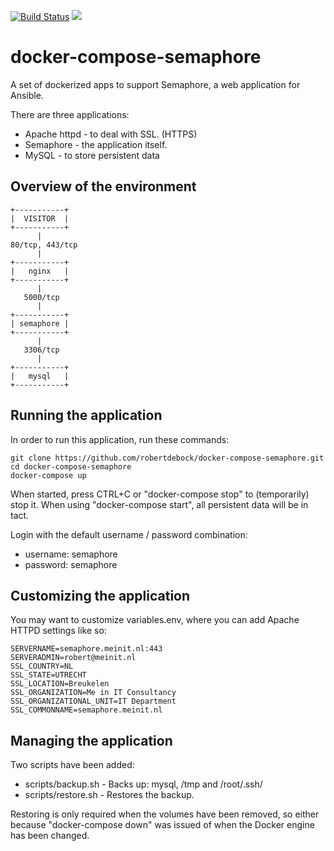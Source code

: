 [![Build Status](https://travis-ci.org/robertdebock/docker-compose-semaphore.svg?branch=master)](https://travis-ci.org/robertdebock/docker-compose-semaphore) [![](https://images.microbadger.com/badges/image/robertdebock/semaphore.svg)](https://microbadger.com/images/robertdebock/semaphore "Get your own image badge on microbadger.com")

# docker-compose-semaphore

A set of dockerized apps to support Semaphore, a web application for Ansible.

There are three applications:
- Apache httpd - to deal with SSL. (HTTPS)
- Semaphore - the application itself.
- MySQL - to store persistent data

## Overview of the environment

    +-----------+
    |  VISITOR  |
    +-----------+
          |
    80/tcp, 443/tcp
          |
    +-----------+
    |   nginx   |
    +-----------+
          |
       5000/tcp
          |
    +-----------+
    | semaphore |
    +-----------+
          |
       3306/tcp
          |
    +-----------+
    |   mysql   |
    +-----------+

## Running the application
In order to run this application, run these commands:

    git clone https://github.com/robertdebock/docker-compose-semaphore.git
    cd docker-compose-semaphore
    docker-compose up

When started, press CTRL+C or "docker-compose stop" to (temporarily) stop it. When using "docker-compose start", all persistent data will be in tact.

Login with the default username / password combination:
- username: semaphore
- password: semaphore

## Customizing the application
You may want to customize variables.env, where you can add Apache HTTPD settings like so:

    SERVERNAME=semaphore.meinit.nl:443
    SERVERADMIN=robert@meinit.nl
    SSL_COUNTRY=NL
    SSL_STATE=UTRECHT
    SSL_LOCATION=Breukelen
    SSL_ORGANIZATION=Me in IT Consultancy
    SSL_ORGANIZATIONAL_UNIT=IT Department
    SSL_COMMONNAME=semaphore.meinit.nl

## Managing the application
Two scripts have been added:
- scripts/backup.sh - Backs up: mysql, /tmp and /root/.ssh/
- scripts/restore.sh - Restores the backup.

Restoring is only required when the volumes have been removed, so either because "docker-compose down" was issued of when the Docker engine has been changed.
